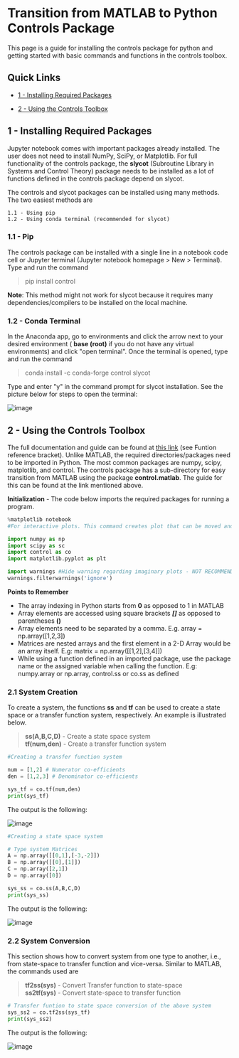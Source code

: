 # Transition from MATLAB to Python Controls Package

This page is a guide for installing the controls package for python and getting started with basic commands and functions in the controls toolbox.  

## Quick Links
- [1 - Installing Required Packages](#Installing-Required-Packages)  
    
- [2 - Using the Controls Toolbox](#Using-The-Controls-Toolbox)


<a name="Installing-Required-Packages"> </a> 
## 1 - Installing Required Packages

Jupyter notebook comes with important packages already installed. The user does not need to install NumPy, SciPy, or Matplotlib. For full functionality of the controls package, the **slycot** (Subroutine Library in Systems and Control Theory) package needs to be installed as a lot of functions defined in the controls package depend on slycot.

The controls and slycot packages can be installed using many methods. The two easiest methods are 

    1.1 - Using pip  
    1.2 - Using conda terminal (recommended for slycot)
    

### 1.1 - Pip

The controls package can be installed with a single line in a notebook code cell or Jupyter terminal (Jupyter notebook homepage > New > Terminal). Type and run the command 

>pip install control


**Note**: This method might not work for slycot because it requires many dependencies/compilers to be installed on the local machine. 


### 1.2 - Conda Terminal

In the Anaconda app, go to environments and click the arrow next to your desired environment ( **base (root)** if you do not have any virtual environments) and click "open terminal". Once the terminal is opened, type and run the command 
> conda install -c conda-forge control slycot

Type and enter "y" in the command prompt for slycot installation. See the picture below for steps to open the terminal: 


![image](https://user-images.githubusercontent.com/78013763/117369733-2f6f5280-ae7a-11eb-8f10-c432b331e14f.png)

<a name="Using-The-Controls-Toolbox"> </a> 
## 2 - Using the Controls Toolbox

The full documentation and guide can be found at [this link]( https://python-control.readthedocs.io/en/0.8.4/) (see Funtion reference bracket). Unlike MATLAB, the required directories/packages need to be imported in Python. The most common packages are numpy, scipy, matplotlib, and control. The controls package has a sub-directory for easy transition from MATLAB using the package **control.matlab**. The guide for this can be found at the link mentioned above. 

**Initialization** - The code below imports the required packages for running a program. 
```python
%matplotlib notebook 
#For interactive plots. This command creates plot that can be moved and shows x,y values when cursor is hovered on the plot. It can also be used for animations. %matplotlib inline just plots a pic of the graph.

import numpy as np
import scipy as sc
import control as co
import matplotlib.pyplot as plt

import warnings #Hide warning regarding imaginary plots - NOT RECOMMENDED for normal use
warnings.filterwarnings('ignore')
```

**Points to Remember**

- The array indexing in Python starts from **0** as opposed to 1 in MATLAB
- Array elements are accessed using square brackets ***[]*** as opposed to parentheses **()**
- Array elements need to be separated by a comma. E.g. array = np.array([1,2,3])
- Matrices are nested arrays and the first element in a 2-D Array would be an array itself. E.g: matrix = np.array([[1,2],[3,4]])
- While using a function defined in an imported package, use the package name or the assigned variable when calling the function. E.g: numpy.array or np.array, control.ss or co.ss as defined

### 2.1 System Creation 

To create a system, the functions **ss** and **tf** can be used to create a state space or a transfer function system, respectively. An example is illustrated below.
> **ss(A,B,C,D)** - Create a state space system  
> **tf(num,den)** - Create a transfer function system

```python
#Creating a transfer function system

num = [1,2] # Numerator co-efficients
den = [1,2,3] # Denominator co-efficients

sys_tf = co.tf(num,den)
print(sys_tf)
```

The output is the following:

![image](https://user-images.githubusercontent.com/78013763/117370557-68f48d80-ae7b-11eb-89d2-c1d9eaa73ef1.png)

```python
#Creating a state space system 

# Type system Matrices
A = np.array([[0,1],[-3,-2]])
B = np.array([[0],[1]])
C = np.array([2,1])
D = np.array([0])

sys_ss = co.ss(A,B,C,D)
print(sys_ss)
```
The output is the following:

![image](https://user-images.githubusercontent.com/78013763/117370935-f46e1e80-ae7b-11eb-831e-a78175282f3f.png)

### 2.2 System Conversion 

This section shows how to convert system from one type to another, i.e., from state-space to transfer function and vice-versa. Similar to MATLAB, the commands used are 
> **tf2ss(sys)** - Convert Transfer function to state-space  
> **ss2tf(sys)** - Convert state-space to transfer function

```python
# Transfer funtion to state space conversion of the above system
sys_ss2 = co.tf2ss(sys_tf)
print(sys_ss2)
```
The output is the following:

![image](https://user-images.githubusercontent.com/78013763/117371094-313a1580-ae7c-11eb-80b3-a70afd926961.png)

